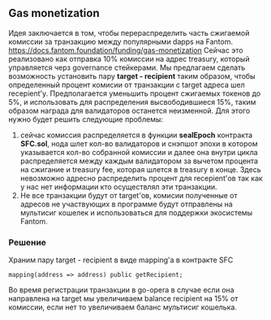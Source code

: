 ## Gas monetization
Идея заключается в том, чтобы перераспределить часть сжигаемой комиссии за транзакцию между популярными dapps  на  Fantom.
https://docs.fantom.foundation/funding/gas-monetization
Сейчас это реализовано как отправка 10% комиссии на адрес treasury,  который управляется черз governance стейкерами.
Мы предлагаем сделать возможность установить пару **target - recipient** таким образом, чтобы определенный процент комисии от транзакции с target адреса шел recepient'у.
Предполагается уменьшить процент сжигаемых токенов до 5%, и использовать для распределения высвободившиеся 15%, таким образом награда для валидаторов останется неизменной.
Для этого нужно будет решить следующие проблемы:

1. сейчас комиссия распределяется в функции **sealEpoch** контракта **SFC.sol**, нода шлет кол-во валидаторов и снэпшот эпохи в котором указывается кол-во собранной комиссии и далее она внутри цикла распределяется между каждым валидатором за вычетом процента на сжигание и treasury fee, которая шлется в treasury в конце. 
Здесь невозможно адресно распределить процент для recepient'ов так как у нас нет информации кто осуществлял эти транзакции. 
2. Не все транзакции будут от target'ов, комисии полученные от адресов не участвующих в программе будут отправлены на мультисиг кошелек и использоваться для поддержки экосистемы Fantom.

### Решение
Храним пару target - recipient в виде mapping'а в контракте SFC
```
mapping(address => address) public getRecipient;
```
Во время регистрации транзакции в go-opera в случае если она направлена на target мы увеличиваем balance recipient  на 15% от комиссии, если нет то увеличиваем баланс мультисиг кошелька.

